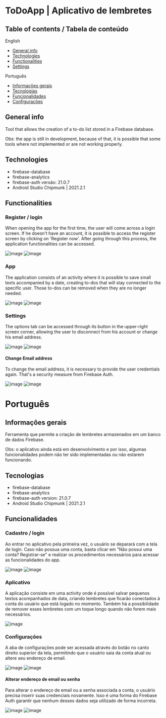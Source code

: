 # ToDoApp | Aplicativo de lembretes

## Table of contents / Tabela de conteúdo

English
* [General info](#general-info)
* [Technologies](#technologies)
* [Functionalities](#functionalities)
* [Settings](#settings)

Português
* [Informações gerais](#informações-gerais)
* [Tecnologias](#tecnologias)
* [Funcionalidades](#funcionalidades)
* [Configurações](#configurações)

## General info

Tool that allows the creation of a to-do list stored in a Firebase database.

Obs: the app is still in development, because of that, it is possible that some tools where not implemented or are not working properly.

## Technologies

- firebase-database
- firebase-analytics
- firebase-auth versão: 21.0.7
- Android Studio Chipmunk | 2021.2.1
  
## Functionalities

### Register / login

When opening the app for the first time, the user will come across a login screen. If he doesn't have an account, it is possible to access 
the register screen by clicking on 'Register now'. After going through this process, the application functionalities can be accessed.


![image](https://user-images.githubusercontent.com/56042071/183947611-13de8b19-6184-47e2-9620-c8ba8e580519.png)
![image](https://user-images.githubusercontent.com/56042071/183948277-248f3a0e-4790-45af-9286-9441d181eab0.png)

### App

The application consists of an activity where it is possible to save small texts accompanied by a date, creating to-dos that will stay
connected to the specific user. Those to-dos can be removed when they are no longer needed.

![image](https://user-images.githubusercontent.com/56042071/183957161-ffda7b59-d9f3-4bc7-8e62-894c20e07c78.png)
![image](https://user-images.githubusercontent.com/56042071/183956834-bc3adf87-6a4b-4cfd-89c3-761e93f5ce6d.png)

### Settings

The options tab can be accessed through its button in the upper-right screen corner, allowing the user to disconnect from his account
or change his email address.

![image](https://user-images.githubusercontent.com/56042071/184500482-a2e2a3e9-1ee8-426a-a76e-fa257a618556.png)
![image](https://user-images.githubusercontent.com/56042071/184655973-c4b618f1-dcca-4b94-a904-e406c5540967.png)

#### Change Email address

To change the email address, it is necessary to provide the user credentials again. That's a security measure from Firebase Auth.

![image](https://user-images.githubusercontent.com/56042071/184975145-a63a04a4-b384-4f27-9074-7c8e84709087.png)
![image](https://user-images.githubusercontent.com/56042071/184973803-c5544288-3ca6-4be6-9676-a79da3c5e741.png)

# Português

## Informações gerais

Ferramenta que permite a criação de lembretes armazenados em um banco de dados Firebase.

Obs: o aplicativo ainda está em desenvolvimento e por isso, algumas funcionalidades podem não ter sido implementadas ou não estarem 
funcionando.

## Tecnologias

- firebase-database
- firebase-analytics
- firebase-auth version: 21.0.7
- Android Studio Chipmunk | 2021.2.1

## Funcionalidades

### Cadastro / login

Ao entrar no aplicativo pela primeira vez, o usuário se deparará com a tela de login. Caso não possua uma conta, basta clicar em "Não possui 
uma conta? Registrar-se" e realizar os procedimentos necessários para acessar as funcionalidades do app.

![image](https://user-images.githubusercontent.com/56042071/184971921-8d9662bb-a0ff-4387-b468-d2f1db5fa546.png)
![image](https://user-images.githubusercontent.com/56042071/184971718-450c32cf-0f44-45e9-92dc-f57f3443f846.png)

### Aplicativo

A aplicação consiste em uma activity onde é possível salvar pequenos textos acompanhados de data, criando lembretes que ficarão conectados à conta
do usuário que está logado no momento. Também há a possibilidade de remover esses lembretes com um toque longo quando não forem mais necessários.

![image](https://user-images.githubusercontent.com/56042071/184973233-19171021-bc1c-493d-90ea-2c28409a7cd4.png)

### Configurações

A aba de configurações pode ser acessada através do botão no canto direito superior da tela, permitindo que o usuário saia da conta atual ou 
altere seu endereço de email.

![image](https://user-images.githubusercontent.com/56042071/184973311-de000acf-adc5-4fd5-8c0c-fd31741ba11c.png)
![image](https://user-images.githubusercontent.com/56042071/184973360-cd57b929-3602-454c-a026-2cb75421c5a7.png)

#### Alterar endereço de email ou senha

Para alterar o endereço de email ou a senha associada a conta, o usuário precisa inserir suas credenciais novamente. Isso é uma forma do Firebase Auth
garantir que nenhum desses dados seja utilizado de forma incorreta.

![image](https://user-images.githubusercontent.com/56042071/184975938-02a9831a-b389-4ce3-ae42-d4e0dc0f05b4.png)
![image](https://user-images.githubusercontent.com/56042071/184973638-be130b9d-355f-4986-be88-3b10712d340a.png)
